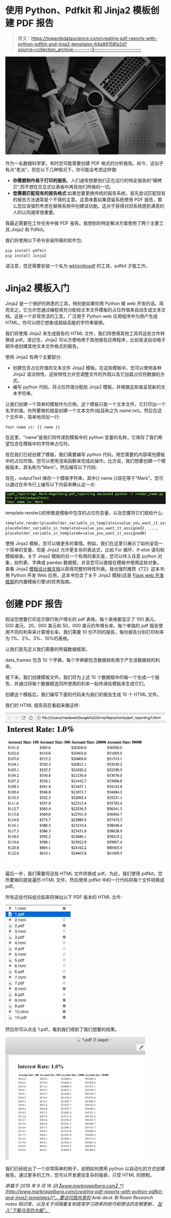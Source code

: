 # 使用 Python、Pdfkit 和 Jinja2 模板创建 PDF 报告

> 原文：<https://towardsdatascience.com/creating-pdf-reports-with-python-pdfkit-and-jinja2-templates-64a89158fa2d?source=collection_archive---------3----------------------->

![](img/4c5bac4dbd9b29c33878ea435ba26f01.png)

作为一名数据科学家，有时您可能需要创建 PDF 格式的分析报告。如今，这似乎有点“老派”，但在以下几种情况下，你可能会考虑这样做:

*   **你需要制作易于打印的报告**。人们通常想要他们正在运行的特定报告的“硬拷贝”,而不想在交互式仪表板中再现他们所做的一切。
*   **您需要匹配现有的报告格式**:如果您要更换传统的报告系统，首先尝试匹配现有的报告方法通常是个不错的主意。这意味着如果遗留系统使用 PDF 报告，那么您应该强烈考虑在替换系统中创建该功能。这对于获得对旧系统感到满意的人的认同通常很重要。

我最近需要在工作任务中做 PDF 报告。我想到的特定解决方案使用了两个主要工具:Jinja2 和 Pdfkit。

我们将使用以下命令安装所需的软件包:

```
pip install pdfkit 
pip install Jinja2
```

请注意，您还需要安装一个名为 [wkhtmltopdf](https://wkhtmltopdf.org/) 的工具，pdfkit 才能工作。

# Jinja2 模板入门

Jinja2 是一个很好的熟悉的工具，特别是如果你用 Python 做 web 开发的话。简而言之，它允许您通过编程填充分配给文本文件模板的占位符值来自动生成文本文档。这是一个非常灵活的工具，广泛用于 Python web 应用程序中为用户生成 HTML。你可以把它想象成超级高能的字符串替换。

我们将使用 Jinja2 来生成报告的 HTML 文件，我们将使用其他工具将这些文件转换成 pdf。请记住，Jinja2 可以方便地用于其他报告应用程序，比如发送自动电子邮件或创建其他文本文件格式的报告。

使用 Jinja2 有两个主要部分:

*   创建包含占位符值的文本文件 Jinja2 模板。在这些模板中，您可以使用各种 Jinja2 语法特性，这些特性允许您调整文件的外观以及它加载占位符数据的方式。
*   编写 python 代码，将占位符值分配给 Jinja2 模板，并根据这些值呈现新的文本字符串。

让我们创建一个简单的模板作为示例。这个模板只是一个文本文件，它打印出一个名字的值。你所要做的就是创建一个文本文件(姑且称之为 name.txt)。然后在这个文件中，简单地添加一行:

```
Your name is: {{ name }}
```

在这里，“name”是我们将传递到模板中的 python 变量的名称，它保存了我们希望包含在模板中的字符串占位符。

现在我们已经创建了模板，我们需要编写 python 代码，用您需要的内容填充模板中的占位符值。您可以使用渲染函数来完成此操作。比方说，我们想要创建一个模板版本，其名称为“Mark”。然后编写以下代码:

现在，outputText 保存一个模板字符串，其中{{ name }}现在等于“Mark”。您可以通过在命令行上编写以下内容来确认这一点:

![](img/4d661b5e71acb077b945e4b8c60bcbad.png)

template.render()的参数是模板中包含的占位符变量，以及您要将它们赋给什么:

```
template.render(placeholder_variable_in_template1=value_you_want_it_assigned1, placeholder_variable_in_template2=value_you_want_it_assigned2, ..., placeholder_variable_in_templateN=value_you_want_it_assignedN)
```

使用 Jinja2 模板，您可以做更多的事情。例如，我们在这里只展示了如何呈现一个简单的变量，但是 Jinja2 允许更复杂的表达式，比如 For 循环、if-else 语句和模板继承。关于 Jinja2 模板的另一个有用的事实是，您可以传入任意 python 对象，如列表、字典或 pandas 数据框，并且您可以直接在模板中使用这些对象。查看 Jinja2 [模板设计器文档](http://jinja.pocoo.org/docs/2.10/templates/)以获得完整的特性列表。我也强烈推荐《T2》这本书:用 Python 开发 Web 应用，这本书包含了关于 Jinja2 模板(这是 [Flask web 开发框架](http://flask.pocoo.org/)的内置模板引擎)的优秀指南。

# 创建 PDF 报告

假设您想要打印显示银行账户增长的 pdf 表格。每个表格都显示了 100 美元、500 美元、20，000 美元和 50，000 美元的年增长率。每个单独的 pdf 报告使用不同的利率来计算增长率。我们需要 10 份不同的报告，每份报告分别打印利率为 1%、2%、3%、10%的表格。

让我们首先定义我们需要的熊猫数据框架。

data_frames 包含 10 个字典，每个字典都包含数据帧和用于产生该数据帧的利率。

接下来，我们创建模板文件。我们将为上述 10 个数据框中的每一个生成一个报告，并通过将每个数据框连同所使用的利率一起传递给模板来生成它们。

创建这个模板后，我们编写下面的代码来为我们的报告生成 10 个 HTML 文件。

我们的 HTML 报告现在看起来像这样:

![](img/f6e7f3e709787a0c6d236dadd4beabfa.png)

最后一步，我们需要将这些 HTML 文件转换成 pdf。为此，我们使用 pdfkit。您所要做的就是遍历 HTML 文件，然后使用 pdfkit 中的一行代码将每个文件转换成 pdf。

所有这些代码组合起来将弹出以下 PDF 版本的 HTML 文件:

![](img/66023b8b9c5804ecdce3a250647c67db.png)

然后你可以点击 1.pdf，看到我们得到了我们想要的结果。

![](img/404fe598617cac787a6e46b46b73cbf2.png)

我们已经给出了一个非常简单的例子，说明如何使用 python 以自动化的方式创建报告。通过更多的工作，您可以开发更加复杂的报表，只受 HTML 的限制。

*原载于 2018 年 9 月 16 日*[*【www.marknagelberg.com】*](http://www.marknagelberg.com/creating-pdf-reports-with-python-pdfkit-and-jinja2-templates/)*。要访问我共享的 Anki deck 和 Roam Research notes 知识库，以及关于间隔重复和提高学习效率的技巧和想法的定期更新，* [*加入“下载马克的大脑”。*](http://downloadmarksbrain.marknagelberg.com/auth)